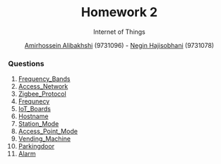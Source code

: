 <div align="center">
  
# Homework 2
 
Internet of Things
 
[Amirhossein Alibakhshi](https://github.com/amir78729) (9731096) - [Negin Hajisobhani](https://github.com/neginhsobhani) (9731078)
 
</div>

### Questions
1. [Frequency_Bands](https://github.com/amir78729/iot-hw2/tree/main/01.%20Frequency_Bands)
1. [Access_Network](https://github.com/amir78729/iot-hw2/tree/main/02.%20Access_Network)
1. [Zigbee_Protocol](https://github.com/amir78729/iot-hw2/tree/main/03.%20Zigbee_Protocol)
1. [Frequnecy](https://github.com/amir78729/iot-hw2/tree/main/04.%20Frequnecy)
1. [IoT_Boards](https://github.com/amir78729/iot-hw2/tree/main/05.%20IoT_Boards)
1. [Hostname](https://github.com/amir78729/iot-hw2/tree/main/06._Hostname)
1. [Station_Mode](https://github.com/amir78729/iot-hw2/tree/main/07._Station_Mode)
1. [Access_Point_Mode](https://github.com/amir78729/iot-hw2/tree/main/08._Access_Point_Mode)
1. [Vending_Machine](https://github.com/amir78729/iot-hw2/tree/main/09._Vending_Machine)
1. [Parkingdoor](https://github.com/amir78729/iot-hw2/tree/main/10._Parkingdoor)
1. [Alarm](https://github.com/amir78729/iot-hw2/tree/main/11._Alarm)
